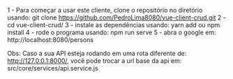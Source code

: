 1 - Para começar a usar este cliente, clone o repositório no diretório usando: git clone https://github.com/PedroLima8080/vue-client-crud.git
2 - cd vue-client-crud/
3 - instale as dependências usando: yarn add ou npm install
4 - rode o programa usando: npm run serve
5 - abra o google em: http://localhost:8080/persons

Obs: Caso a sua API esteja rodando em uma rota diferente de: http://127.0.0.1:8000/, você pode trocar a url base da api em: src/core/services/api.service.js